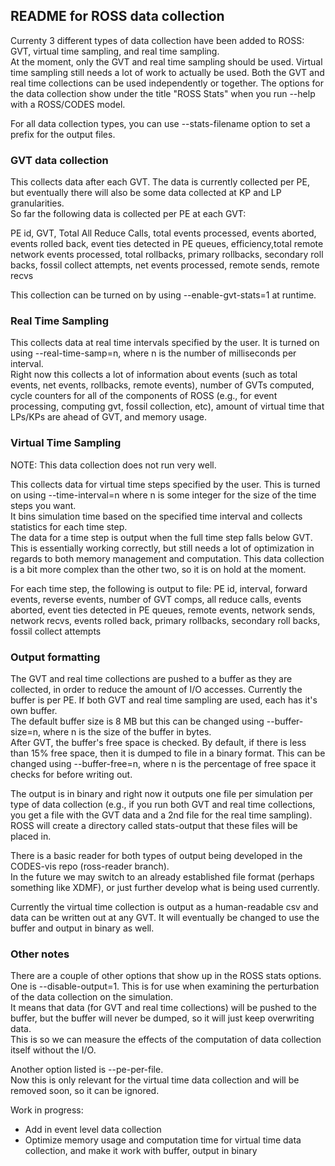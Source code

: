 ## README for ROSS data collection

Currenty 3 different types of data collection have been added to ROSS: GVT, virtual time sampling, 
and real time sampling.  
At the moment, only the GVT and real time sampling should be used.  Virtual time sampling still 
needs a lot of work to actually be used.
Both the GVT and real time collections can be used independently or together.  The options for 
the data collection show under the title "ROSS Stats" when you run --help with a ROSS/CODES model.

For all data collection types, you can use --stats-filename option to set a prefix for the output files.  

### GVT data collection
This collects data after each GVT. The data is currently collected per PE, but eventually there 
will also be some data collected at KP and LP granularities.  
So far the following data is collected per PE at each GVT:

PE id, GVT, Total All Reduce Calls, total events processed, events aborted, events rolled back, 
event ties detected in PE queues, efficiency,total remote network events processed, total rollbacks, 
primary rollbacks, secondary roll backs, fossil collect attempts, net events processed, 
remote sends, remote recvs

This collection can be turned on by using --enable-gvt-stats=1 at runtime.

### Real Time Sampling
This collects data at real time intervals specified by the user.  It is turned on using 
--real-time-samp=n, where n is the number of milliseconds per interval.  
Right now this collects a lot of information about events (such as total events, net events, 
rollbacks, remote events), number of GVTs computed, cycle counters for all of the components 
of ROSS (e.g., for event processing, computing gvt, fossil collection, etc), 
amount of virtual time that LPs/KPs are ahead of GVT, and memory usage.  

### Virtual Time Sampling
NOTE: This data collection does not run very well.

This collects data for virtual time steps specified by the user.  This is turned on using 
--time-interval=n where n is some integer for the size of the time steps you want.  
It bins simulation time based on the specified time interval and collects statistics for each time step.  
The data for a time step is output when the full time step falls below GVT. 
This is essentially working correctly, but still needs a lot of optimization in regards to both memory 
management and computation. This data collection is a bit more complex than the other two, 
so it is on hold at the moment.  

For each time step, the following is output to file:
PE id, interval, forward events, reverse events, number of GVT comps, all reduce calls, events aborted, 
event ties detected in PE queues, remote events, network sends, network recvs, events rolled back, 
primary rollbacks, secondary roll backs, fossil collect attempts

### Output formatting
The GVT and real time collections are pushed to a buffer as they are collected, in order to reduce 
the amount of I/O accesses.  Currently the buffer is per PE.  If both GVT and real time sampling
are used, each has it's own buffer.  
The default buffer size is 8 MB but this can be changed using --buffer-size=n, where n is the size 
of the buffer in bytes.  
After GVT, the buffer's free space is checked.  By default, if there is less than 15% free space, 
then it is dumped to file in a binary format.  This can be changed using --buffer-free=n, where n 
is the percentage of free space it checks for before writing out.  

The output is in binary and right now it outputs one file per simulation per type of data collection 
(e.g., if you run both GVT and real time collections, you get a file with the GVT data and a 2nd file
for the real time sampling). ROSS will create a directory called stats-output that these files will be
placed in.

There is a basic reader for both types of output being developed in the 
CODES-vis repo (ross-reader branch).  
In the future we may switch to an already established file format (perhaps something like XDMF), 
or just further develop what is being used currently.  

Currently the virtual time collection is output as a human-readable csv and data can be written 
out at any GVT.  It will eventually be changed to use the buffer and output in binary as well.

### Other notes
There are a couple of other options that show up in the ROSS stats options.
One is --disable-output=1.  This is for use when examining the perturbation of the data collection 
on the simulation.  
It means that data (for GVT and real time collections) will be pushed to the buffer, but the buffer 
will never be dumped, so it will just keep overwriting data.  
This is so we can measure the effects of the computation of data collection itself without the I/O.

Another option listed is --pe-per-file.  
Now this is only relevant for the virtual time data collection and will be removed soon, 
so it can be ignored.  

Work in progress:
- Add in event level data collection
- Optimize memory usage and computation time for virtual time data collection, and make it work with buffer, output in binary


